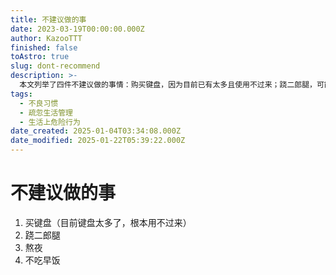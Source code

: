 ```yaml
---
title: 不建议做的事
date: 2023-03-19T00:00:00.000Z
author: KazooTTT
finished: false
toAstro: true
slug: dont-recommend
description: >-
  本文列举了四件不建议做的事情：购买键盘，因为目前已有太多且使用不过来；跷二郎腿，可能对身体健康不利；熬夜，影响睡眠质量和身体健康；不吃早饭，可能导致营养不均衡和能量不足。建议读者避免这些行为，以维护健康的生活方式。
tags:
  - 不良习惯
  - 疏忽生活管理
  - 生活上危险行为
date_created: 2025-01-04T03:34:08.000Z
date_modified: 2025-01-22T05:39:22.000Z
---
```


# 不建议做的事

1. 买键盘（目前键盘太多了，根本用不过来）
2. 跷二郎腿
3. 熬夜
4. 不吃早饭

